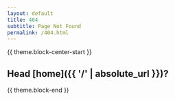 ```yaml
---
layout: default
title: 404
subtitle: Page Not Found
permalink: /404.html
---
```

{{ theme.block-center-start }}
## Head [home]({{ '/' | absolute_url }})?
{{ theme.block-end }}

